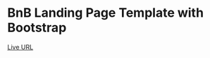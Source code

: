 # BnB Landing Page Template with Bootstrap 

[Live URL](https://cipivlad.github.io/bootstrap_intro_b-b_page/)